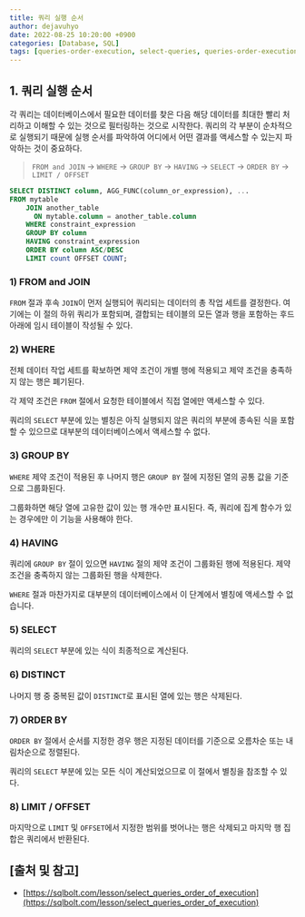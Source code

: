 ```yaml
---
title: 쿼리 실행 순서
author: dejavuhyo
date: 2022-08-25 10:20:00 +0900
categories: [Database, SQL]
tags: [queries-order-execution, select-queries, queries-order-execution, queries-order, 쿼리-실행-순서, 쿼리-순서, 실행-순서]
---
```


## 1. 쿼리 실행 순서
각 쿼리는 데이터베이스에서 필요한 데이터를 찾은 다음 해당 데이터를 최대한 빨리 처리하고 이해할 수 있는 것으로 필터링하는 것으로 시작한다. 쿼리의 각 부분이 순차적으로 실행되기 때문에 실행 순서를 파악하여 어디에서 어떤 결과를 액세스할 수 있는지 파악하는 것이 중요하다.

> `FROM and JOIN` → `WHERE` → `GROUP BY` → `HAVING` → `SELECT` → `ORDER BY` → `LIMIT / OFFSET`

```sql
SELECT DISTINCT column, AGG_FUNC(column_or_expression), ...
FROM mytable
    JOIN another_table
      ON mytable.column = another_table.column
    WHERE constraint_expression
    GROUP BY column
    HAVING constraint_expression
    ORDER BY column ASC/DESC
    LIMIT count OFFSET COUNT;
```

### 1) FROM and JOIN
`FROM` 절과 후속 `JOIN`이 먼저 실행되어 쿼리되는 데이터의 총 작업 세트를 결정한다. 여기에는 이 절의 하위 쿼리가 포함되며, 결합되는 테이블의 모든 열과 행을 포함하는 후드 아래에 임시 테이블이 작성될 수 있다.

### 2) WHERE
전체 데이터 작업 세트를 확보하면 제약 조건이 개별 행에 적용되고 제약 조건을 충족하지 않는 행은 폐기된다.

각 제약 조건은 `FROM` 절에서 요청한 테이블에서 직접 열에만 액세스할 수 있다.

쿼리의 `SELECT` 부분에 있는 별칭은 아직 실행되지 않은 쿼리의 부분에 종속된 식을 포함할 수 있으므로 대부분의 데이터베이스에서 액세스할 수 없다.

### 3) GROUP BY
`WHERE` 제약 조건이 적용된 후 나머지 행은 `GROUP BY` 절에 지정된 열의 공통 값을 기준으로 그룹화된다.

그룹화하면 해당 열에 고유한 값이 있는 행 개수만 표시된다. 즉, 쿼리에 집계 함수가 있는 경우에만 이 기능을 사용해야 한다.

### 4) HAVING
쿼리에 `GROUP BY` 절이 있으면 `HAVING` 절의 제약 조건이 그룹화된 행에 적용된다. 제약 조건을 충족하지 않는 그룹화된 행을 삭제한다.

`WHERE` 절과 마찬가지로 대부분의 데이터베이스에서 이 단계에서 별칭에 액세스할 수 없습니다.

### 5) SELECT
쿼리의 `SELECT` 부분에 있는 식이 최종적으로 계산된다.

### 6) DISTINCT
나머지 행 중 중복된 값이 `DISTINCT`로 표시된 열에 있는 행은 삭제된다.

### 7) ORDER BY
`ORDER BY` 절에서 순서를 지정한 경우 행은 지정된 데이터를 기준으로 오름차순 또는 내림차순으로 정렬된다.

쿼리의 `SELECT` 부분에 있는 모든 식이 계산되었으므로 이 절에서 별칭을 참조할 수 있다.

### 8) LIMIT / OFFSET
마지막으로 `LIMIT` 및 `OFFSET`에서 지정한 범위를 벗어나는 행은 삭제되고 마지막 행 집합은 쿼리에서 반환된다.

## [출처 및 참고]
* [https://sqlbolt.com/lesson/select_queries_order_of_execution](https://sqlbolt.com/lesson/select_queries_order_of_execution)
